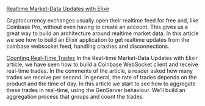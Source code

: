 [Realtime Market-Data Updates with Elixir](www.poeticoding.com/realtime-market-data-updates-with-elixir)

Cryptocurrency exchanges usually open their realtime feed for free and, like Coinbase Pro, without even having to create an account. This gives us a great way to build an architecture around realtime market data. 
In this article we see how to build an Elixir application to get realtime updates from the coinbase websocket feed, handling crashes and disconnections.

[Counting Real-Time Trades](https://www.poeticoding.com/counting-realtime-trades/)
In the Real-time Market-Data Updates with Elixir article, we have seen how to build a Coinbase WebSocket client and receive real-time trades. In the comments of the article, a reader asked how many trades we receive per second. In general, the rate of trades depends on the product and the time of day.
In this article we start to see how to aggregate these trades in real-time, using the GenServer behaviour. We’ll build an aggregation process that groups and count the  trades.
